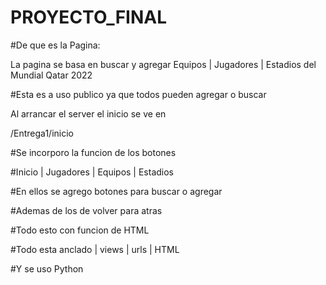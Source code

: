 # PROYECTO_FINAL

#De que es la Pagina:

La pagina se basa en buscar y agregar Equipos | Jugadores | Estadios del Mundial Qatar 2022

#Esta es a uso publico ya que todos pueden agregar o buscar

Al arrancar el server el inicio se ve en

/Entrega1/inicio

#Se incorporo la funcion de los botones

#Inicio | Jugadores | Equipos | Estadios

#En ellos se agrego botones para buscar o agregar

#Ademas de los de volver para atras

#Todo esto con funcion de HTML

#Todo esta anclado | views | urls | HTML

#Y se uso Python


